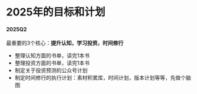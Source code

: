 # 2025年的目标和计划

#### 2025Q2
最重要的3个核心：**提升认知，学习投资，时间修行**
- 整理认知方面的书单，读完1本书
- 整理投资方面的书单，读完1本书
- 制定关于投资预测的公众号计划
- 制定时间修行的执行计划：素材积累库，时间计划，版本计划等等，先做个脑图